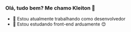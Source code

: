 ### Olá, tudo bem? Me chamo Kleiton 👋

- 🔭 Estou atualmente trabalhando como desenvolvedor
- 🌱 Estou estudando front-end arduamente 😊

